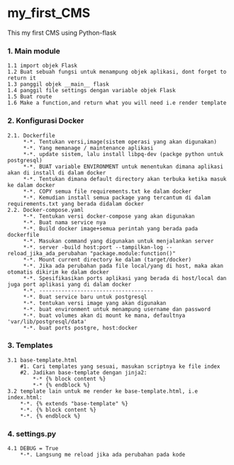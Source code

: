 # my_first_CMS
This my first CMS using Python-flask

### 1. Main module
    1.1 import objek Flask
    1.2 Buat sebuah fungsi untuk menampung objek aplikasi, dont forget to return it
    1.3 panggil objek __main__ flask
    1.4 panggil file settings dengan variable objek Flask
    1.5 Buat route
    1.6 Make a function,and return what you will need i.e render template
    
    
### 2. Konfigurasi Docker
    2.1. Dockerfile
         *-*. Tentukan versi,image(sistem operasi yang akan digunakan)
         *-*. Yang memanage / maintenance aplikasi
         *-*. update sistem, lalu install libpq-dev (packge python untuk postgresql)
         *-*. BUAT variable ENVIRONMENT untuk menentukan dimana aplikasi akan di install di dalam docker
         *-*. Tentukan dimana default directory akan terbuka ketika masuk ke dalam docker
         *-*. COPY semua file requirements.txt ke dalam docker
         *-*. Kemudian install semua package yang tercantum di dalam requirements.txt yang berada didalam docker
    2.2. Docker-compose.yaml
         *-*. Tentukan versi docker-compose yang akan digunakan
         *-*. Buat nama service nya
         *-*. Build docker image+semua perintah yang berada pada dockerfile
         *-*. Masukan command yang digunakan untuk menjalankan server
         *-*. server -build host:port --tampilkan-log --reload_jika_ada_perubahan "package.module:function()"
         *-*. Mount current directory ke dalam (target/docker)
         *-*. Jika ada perubahan pada file local/yang di host, maka akan otomatis dikirim ke dalam docker
         *-*. Spesifikasikan ports aplikasi yang berada di host/local dan juga port aplikasi yang di dalam docker
         *-*. ------------------------------------
         *-*. Buat service baru untuk postgresql
         *-*. tentukan versi image yang akan digunakan
         *-*. buat environment untuk menampung username dan password
         *-*. buat volumes akan di mount ke mana, defaultnya 'var/lib/postgresql/data'
         *-*. buat ports postgre, host:docker
### 3. Templates
    3.1 base-template.html
        #1. Cari templates yang sesuai, masukan scriptnya ke file index
        #2. Jadikan base-template dengan jinja2:
            *-* {% block content %}
            *-* {% endblock %}
    3.2 template lain untuk me render ke base-template.html, i.e index.html:
        *-*. {% extends "base-template" %}
        *-*. {% block content %}
        *-*. {% endblock %}
        
    
### 4. settings.py
    4.1 DEBUG = True
        *-*. Langsung me reload jika ada perubahan pada kode
        